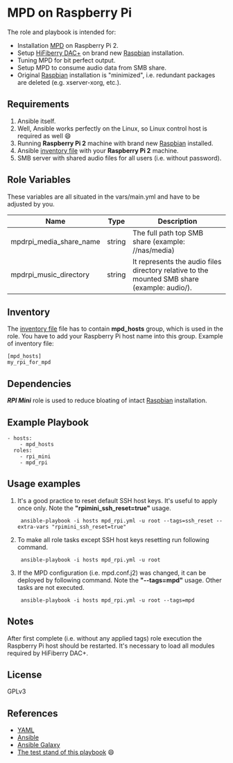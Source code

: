 MPD on Raspberry Pi
===================

The role and playbook is intended for:
 
* Installation [MPD](http://www.musicpd.org/) on Raspberry Pi 2.
* Setup [HiFiberry DAC+](https://www.hifiberry.com/dacplus/) on brand new [Raspbian](https://www.raspberrypi.org/downloads/raspbian/) installation.
* Tuning MPD for bit perfect output.
* Setup MPD to consume audio data from SMB share.
* Original [Raspbian](https://www.raspberrypi.org/downloads/raspbian/) installation is "minimized", i.e. redundant packages are deleted (e.g. xserver-xorg, etc.).

Requirements
------------

1. Ansible itself.
1. Well, Ansible works perfectly on the Linux, so Linux control host is required as well :smile:
1. Running __Raspberry Pi 2__ machine with brand new [Raspbian](https://www.raspberrypi.org/downloads/raspbian/) installed.  
1. Ansible [inventory file](http://docs.ansible.com/ansible/intro_inventory.html) with your __Raspberry Pi 2__ machine.
1. SMB server with shared audio files for all users (i.e. without password).

Role Variables
--------------

These variables are all situated in the vars/main.yml and have to be adjusted by you.

|Name                   | Type   | Description                                                                |
|-----------------------|--------|----------------------------------------------------------------------------|
|mpdrpi_media_share_name| string | The full path top SMB share (example: //nas/media) |
|mpdrpi_music_directory | string | It represents the audio files directory relative to the mounted SMB share (example: audio/).|
 
Inventory
---------
The [inventory file](http://docs.ansible.com/ansible/intro_inventory.html) file has to
contain __mpd_hosts__ group, which is
used in the role. 
You have to add your Raspberry Pi host name into this group. 
Example of inventory file:
    
    [mpd_hosts]
    my_rpi_for_mpd

Dependencies
------------

___RPI Mini___ role is used to reduce bloating of intact [Raspbian](https://www.raspberrypi.org/downloads/raspbian/) installation.

Example Playbook
----------------

    - hosts:
        - mpd_hosts
      roles:
        - rpi_mini
        - mpd_rpi
        
Usage examples
--------------

1. It's a good practice to reset default SSH host keys. It's useful to apply once only.
   Note the __"rpimini_ssh_reset=true"__ usage.

        ansible-playbook -i hosts mpd_rpi.yml -u root --tags=ssh_reset --extra-vars "rpimini_ssh_reset=true" 

1. To make all role tasks except SSH host keys resetting run following command.

        ansible-playbook -i hosts mpd_rpi.yml -u root 
    
1. If the MPD configuration (i.e. mpd.conf.j2) was changed, it can be
   deployed by following command. Note the __"--tags=mpd"__ usage.
   Other tasks are not executed.

        ansible-playbook -i hosts mpd_rpi.yml -u root --tags=mpd
        
Notes
-----

After first complete (i.e. without any applied tags) role execution 
the Raspberry Pi host should be restarted.
It's necessary to load all modules required by HiFiberry DAC+. 

License
-------

GPLv3

References
------------------
* [YAML](http://www.yaml.org/spec/1.2/spec.html)
* [Ansible](http://www.ansible.com/home)
* [Ansible Galaxy](https://galaxy.ansible.com/)
* [The test stand of this playbook](https://drive.google.com/open?id=0BzNoFr6FEfkPdzFrWGtoRTRscGc) :smile:
